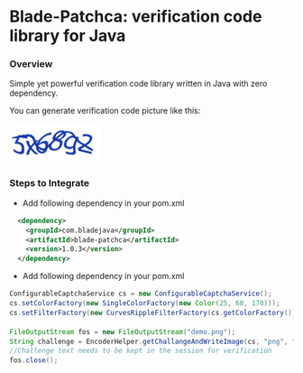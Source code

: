 #   Blade-Patchca: verification code library for Java
### Overview
Simple yet powerful verification code library written in Java with zero dependency.

You can generate verification code picture like this:

![sample](./demo.png)

### Steps to Integrate
- Add following dependency in your pom.xml
```xml
  <dependency>
    <groupId>com.bladejava</groupId>
    <artifactId>blade-patchca</artifactId>
    <version>1.0.3</version>
  </dependency>
```
- Add following dependency in your pom.xml
```java
ConfigurableCaptchaService cs = new ConfigurableCaptchaService();
cs.setColorFactory(new SingleColorFactory(new Color(25, 60, 170)));
cs.setFilterFactory(new CurvesRippleFilterFactory(cs.getColorFactory()));

FileOutputStream fos = new FileOutputStream("demo.png");
String challenge = EncoderHelper.getChallangeAndWriteImage(cs, "png", fos);
//Challenge text needs to be kept in the session for verification 
fos.close();
```
